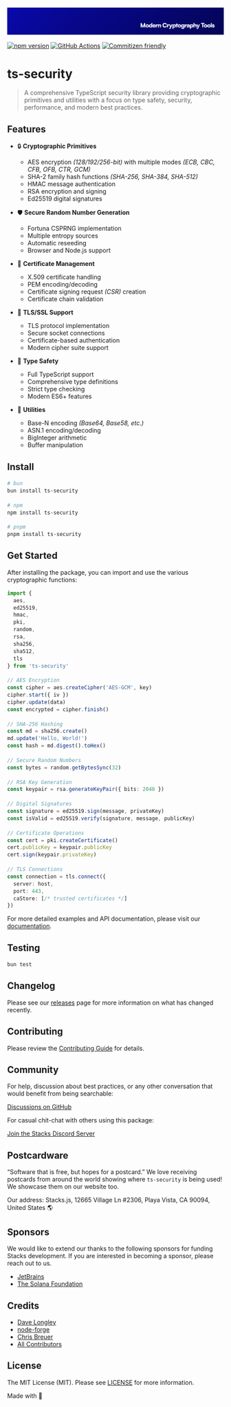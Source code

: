 <p align="center"><img src=".github/art/cover.jpg" alt="Social Card of this repo"></p>

[![npm version][npm-version-src]][npm-version-href]
[![GitHub Actions][github-actions-src]][github-actions-href]
[![Commitizen friendly](https://img.shields.io/badge/commitizen-friendly-brightgreen.svg)](http://commitizen.github.io/cz-cli/)
<!-- [![npm downloads][npm-downloads-src]][npm-downloads-href] -->
<!-- [![Codecov][codecov-src]][codecov-href] -->

# ts-security

> A comprehensive TypeScript security library providing cryptographic primitives and utilities with a focus on type safety, security, performance, and modern best practices.

## Features

- 🔒 **Cryptographic Primitives**
  - AES encryption _(128/192/256-bit)_ with multiple modes _(ECB, CBC, CFB, OFB, CTR, GCM)_
  - SHA-2 family hash functions _(SHA-256, SHA-384, SHA-512)_
  - HMAC message authentication
  - RSA encryption and signing
  - Ed25519 digital signatures

- 🛡️ **Secure Random Number Generation**
  - Fortuna CSPRNG implementation
  - Multiple entropy sources
  - Automatic reseeding
  - Browser and Node.js support

- 📜 **Certificate Management**
  - X.509 certificate handling
  - PEM encoding/decoding
  - Certificate signing request _(CSR)_ creation
  - Certificate chain validation

- 🔐 **TLS/SSL Support**
  - TLS protocol implementation
  - Secure socket connections
  - Certificate-based authentication
  - Modern cipher suite support

- 🎯 **Type Safety**
  - Full TypeScript support
  - Comprehensive type definitions
  - Strict type checking
  - Modern ES6+ features

- 🧰 **Utilities**
  - Base-N encoding _(Base64, Base58, etc.)_
  - ASN.1 encoding/decoding
  - BigInteger arithmetic
  - Buffer manipulation

## Install

```bash
# bun
bun install ts-security

# npm
npm install ts-security

# pnpm
pnpm install ts-security
```

## Get Started

After installing the package, you can import and use the various cryptographic functions:

```ts
import {
  aes,
  ed25519,
  hmac,
  pki,
  random,
  rsa,
  sha256,
  sha512,
  tls
} from 'ts-security'

// AES Encryption
const cipher = aes.createCipher('AES-GCM', key)
cipher.start({ iv })
cipher.update(data)
const encrypted = cipher.finish()

// SHA-256 Hashing
const md = sha256.create()
md.update('Hello, World!')
const hash = md.digest().toHex()

// Secure Random Numbers
const bytes = random.getBytesSync(32)

// RSA Key Generation
const keypair = rsa.generateKeyPair({ bits: 2048 })

// Digital Signatures
const signature = ed25519.sign(message, privateKey)
const isValid = ed25519.verify(signature, message, publicKey)

// Certificate Operations
const cert = pki.createCertificate()
cert.publicKey = keypair.publicKey
cert.sign(keypair.privateKey)

// TLS Connections
const connection = tls.connect({
  server: host,
  port: 443,
  caStore: [/* trusted certificates */]
})
```

For more detailed examples and API documentation, please visit our [documentation](https://ts-security.stacksjs.org).

## Testing

```bash
bun test
```

## Changelog

Please see our [releases](https://github.com/stacksjs/ts-security/releases) page for more information on what has changed recently.

## Contributing

Please review the [Contributing Guide](https://github.com/stacksjs/contributing) for details.

## Community

For help, discussion about best practices, or any other conversation that would benefit from being searchable:

[Discussions on GitHub](https://github.com/stacksjs/stacks/discussions)

For casual chit-chat with others using this package:

[Join the Stacks Discord Server](https://discord.gg/stacksjs)

## Postcardware

“Software that is free, but hopes for a postcard.” We love receiving postcards from around the world showing where `ts-security` is being used! We showcase them on our website too.

Our address: Stacks.js, 12665 Village Ln #2306, Playa Vista, CA 90094, United States 🌎

## Sponsors

We would like to extend our thanks to the following sponsors for funding Stacks development. If you are interested in becoming a sponsor, please reach out to us.

- [JetBrains](https://www.jetbrains.com/)
- [The Solana Foundation](https://solana.com/)

## Credits

- [Dave Longley](https://github.com/dlongley)
- [node-forge](https://github.com/digitalbazaar/forge)
- [Chris Breuer](https://github.com/chrisbbreuer)
- [All Contributors](../../contributors)

## License

The MIT License (MIT). Please see [LICENSE](https://github.com/stacksjs/stacks/tree/main/LICENSE.md) for more information.

Made with 💙

<!-- Badges -->
[npm-version-src]: https://img.shields.io/npm/v/@stacksjs/ts-security?style=flat-square
[npm-version-href]: https://npmjs.com/package/@stacksjs/ts-security
[github-actions-src]: https://img.shields.io/github/actions/workflow/status/stacksjs/ts-security/ci.yml?style=flat-square&branch=main
[github-actions-href]: https://github.com/stacksjs/ts-security/actions?query=workflow%3Aci

<!-- [codecov-src]: https://img.shields.io/codecov/c/gh/stacksjs/ts-security/main?style=flat-square
[codecov-href]: https://codecov.io/gh/stacksjs/ts-security -->
